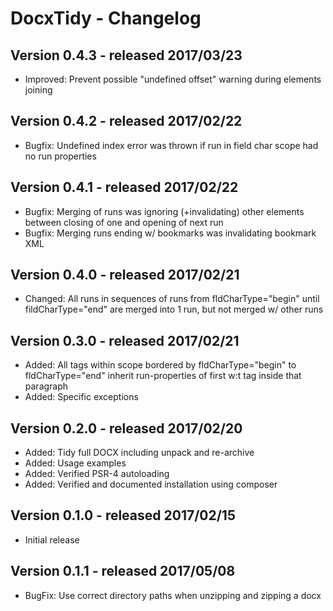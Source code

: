 DocxTidy - Changelog
====================


Version 0.4.3 - released 2017/03/23
-----------------------------------
* Improved: Prevent possible "undefined offset" warning during elements joining


Version 0.4.2 - released 2017/02/22
-----------------------------------
* Bugfix: Undefined index error was thrown if run in field char scope had no run properties


Version 0.4.1 - released 2017/02/22
-----------------------------------
* Bugfix: Merging of runs was ignoring (+invalidating) other elements between closing of one and opening of next run
* Bugfix: Merging runs ending w/ bookmarks was invalidating bookmark XML


Version 0.4.0 - released 2017/02/21
-----------------------------------
* Changed: All runs in sequences of runs from fldCharType="begin" until fildCharType="end" are merged into 1 run, but not merged w/ other runs


Version 0.3.0 - released 2017/02/21
-----------------------------------

* Added: All tags within scope bordered by fldCharType="begin" to fldCharType="end" inherit run-properties of first w:t tag inside that paragraph   
* Added: Specific exceptions   


Version 0.2.0 - released 2017/02/20
-----------------------------------

* Added: Tidy full DOCX including unpack and re-archive
* Added: Usage examples
* Added: Verified PSR-4 autoloading
* Added: Verified and documented installation using composer


Version 0.1.0 - released 2017/02/15
-----------------------------------

* Initial release

Version 0.1.1 - released 2017/05/08
-----------------------------------

* BugFix: Use correct directory paths when unzipping and zipping a docx